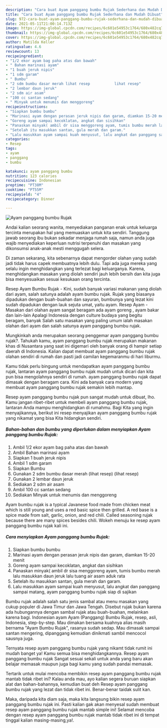 ```yaml
---
description: "Cara buat Ayam panggang bumbu Rujak Sederhana dan Mudah Dibuat"
title: "Cara buat Ayam panggang bumbu Rujak Sederhana dan Mudah Dibuat"
slug: 972-cara-buat-ayam-panggang-bumbu-rujak-sederhana-dan-mudah-dibuat
date: 2021-05-11T21:00:14.713Z
image: https://img-global.cpcdn.com/recipes/6c601e54953c1764/680x482cq70/ayam-panggang-bumbu-rujak-foto-resep-utama.jpg
thumbnail: https://img-global.cpcdn.com/recipes/6c601e54953c1764/680x482cq70/ayam-panggang-bumbu-rujak-foto-resep-utama.jpg
cover: https://img-global.cpcdn.com/recipes/6c601e54953c1764/680x482cq70/ayam-panggang-bumbu-rujak-foto-resep-utama.jpg
author: Matilda Keller
ratingvalue: 4.6
reviewcount: 13
recipeingredient:
- "1/2 ekor ayam bag paha atas dan bawah"
- " Bahan marinasi ayam"
- "1 buah jeruk nipis"
- "1 sdm garam"
- " Bumbu"
- "2 sdm bumbu dasar merah lihat resep           lihat resep"
- "2 lembar daun jeruk"
- "2 sdm air asam"
- "100 cc santan sedang"
- " Minyak untuk menumis dan menggoreng"
recipeinstructions:
- "Siapkan bumbu bumbu"
- "Marinasi ayam dengan perasan jeruk nipis dan garam, diamkan 15-20 menit"
- "Goreng ayam sampai kecoklatan, angkat dan sisihkan"
- "Panaskan minyak( ambil dr sisa menggoreng ayam, tumis bumbu merah lalu masukkan daun jeruk lalu tuang air asam aduk rata"
- "Setelah itu masukkan santan, gula merah dan garam."
- "Lalu masukkan ayam sampai kuah menyusut, lalu angkat dan panggang sampai matang, ayam panggang bumbu rujak siap di sajikan"
categories:
- Resep
tags:
- ayam
- panggang
- bumbu

katakunci: ayam panggang bumbu 
nutrition: 123 calories
recipecuisine: Indonesian
preptime: "PT38M"
cooktime: "PT55M"
recipeyield: "4"
recipecategory: Dinner

---
```



![Ayam panggang bumbu Rujak](https://img-global.cpcdn.com/recipes/6c601e54953c1764/680x482cq70/ayam-panggang-bumbu-rujak-foto-resep-utama.jpg)

Andai kalian seorang wanita, menyediakan panganan enak untuk keluarga tercinta merupakan hal yang memuaskan untuk kita sendiri. Tanggung jawab seorang ibu bukan sekadar menjaga rumah saja, namun anda juga wajib menyediakan keperluan nutrisi terpenuhi dan masakan yang dikonsumsi anak-anak mesti menggugah selera.

Di zaman  sekarang, kita sebenarnya dapat mengorder olahan yang sudah jadi tidak harus capek membuatnya lebih dulu. Tapi ada juga mereka yang selalu ingin menghidangkan yang terlezat bagi keluarganya. Karena, menghidangkan masakan yang diolah sendiri jauh lebih bersih dan kita juga bisa menyesuaikan sesuai kesukaan orang tercinta. 

Resep Ayam Bumbu Rujak - Kini, sudah banyak variasi makanan yang diolah dari ayam, salah satunya adalah ayam bumbu rujak. Rujak yang biasanya dipadukan dengan buah-buahan dan sayuran, bumbunya yang lezat kini sudah dipadukan dengan lauk sejuta umat, yaitu ayam. Resep Ayam - Masakan dari olahan ayam sangat beragam ada ayam goreng , ayam bakar dan lain-lain Apalagi Indonesia dengan culture budaya yang begitu beragam, banyak Salah satu masakan yang paling umum ialah masakan olahan dari ayam dan salah satunya ayam panggang bumbu rujak.

Mungkinkah anda merupakan seorang penggemar ayam panggang bumbu rujak?. Tahukah kamu, ayam panggang bumbu rujak merupakan makanan khas di Nusantara yang saat ini digemari oleh banyak orang di hampir setiap daerah di Indonesia. Kalian dapat membuat ayam panggang bumbu rujak olahan sendiri di rumah dan pasti jadi camilan kegemaranmu di hari liburmu.

Kamu tidak perlu bingung untuk mendapatkan ayam panggang bumbu rujak, lantaran ayam panggang bumbu rujak mudah untuk dicari dan kita pun bisa mengolahnya sendiri di rumah. ayam panggang bumbu rujak dapat dimasak dengan beragam cara. Kini ada banyak cara modern yang membuat ayam panggang bumbu rujak semakin lebih mantap.

Resep ayam panggang bumbu rujak pun sangat mudah untuk dibuat, lho. Kamu jangan ribet-ribet untuk membeli ayam panggang bumbu rujak, lantaran Anda mampu menghidangkan di rumahmu. Bagi Kita yang ingin menyajikannya, berikut ini resep menyajikan ayam panggang bumbu rujak yang nikamat yang bisa Kita hidangkan sendiri.

<!--inarticleads1-->

##### Bahan-bahan dan bumbu yang diperlukan dalam menyiapkan Ayam panggang bumbu Rujak:

1. Ambil 1/2 ekor ayam bag paha atas dan bawah
1. Ambil  Bahan marinasi ayam
1. Siapkan 1 buah jeruk nipis
1. Ambil 1 sdm garam
1. Siapkan  Bumbu
1. Gunakan 2 sdm bumbu dasar merah (lihat resep)           (lihat resep)
1. Gunakan 2 lembar daun jeruk
1. Sediakan 2 sdm air asam
1. Ambil 100 cc santan sedang
1. Sediakan  Minyak untuk menumis dan menggoreng


Ayam bumbu rujak is a typical Javanese food made from chicken meat which is still young and uses a red basic spice then grilled. A red base is a spice made from salt, garlic, onion, and red chili. Called seasoning rujak because there are many spices besides chili. Wokeh menuju ke resep ayam panggang bumbu rujak kali ini. 

<!--inarticleads2-->

##### Cara menyiapkan Ayam panggang bumbu Rujak:

1. Siapkan bumbu bumbu
1. Marinasi ayam dengan perasan jeruk nipis dan garam, diamkan 15-20 menit
1. Goreng ayam sampai kecoklatan, angkat dan sisihkan
1. Panaskan minyak( ambil dr sisa menggoreng ayam, tumis bumbu merah lalu masukkan daun jeruk lalu tuang air asam aduk rata
1. Setelah itu masukkan santan, gula merah dan garam.
1. Lalu masukkan ayam sampai kuah menyusut, lalu angkat dan panggang sampai matang, ayam panggang bumbu rujak siap di sajikan


Bumbu rujak adalah salah satu jenis sambal atau menu masakan yang cukup populer di Jawa Timur dan Jawa Tengah. Disebut rujak bukan karena ada hubungannya dengan sambal rujak atau buah-buahan, melainkan karena bagi. Indonesian ayam Ayam (Panggang) Bumbu Rujak, resep, asli, Indonesia, step-by-step. Mau dimakan bersama kuahnya alias masih bernama &#34;Ayam Bumbu Rujak&#34;, rasanya sudah sedap. Mau dimasak sampai santan mengering, dipanggang kemudian dinikmati sambil mencocol sausnya juga. 

Ternyata resep ayam panggang bumbu rujak yang nikamt tidak rumit ini mudah banget ya! Kamu semua bisa menghidangkannya. Resep ayam panggang bumbu rujak Sangat sesuai sekali untuk anda yang baru akan belajar memasak maupun juga bagi kamu yang sudah pandai memasak.

Tertarik untuk mulai mencoba membikin resep ayam panggang bumbu rujak mantab tidak ribet ini? Kalau anda mau, ayo kalian segera buruan siapkan alat dan bahan-bahannya, kemudian buat deh Resep ayam panggang bumbu rujak yang lezat dan tidak ribet ini. Benar-benar taidak sulit kan. 

Maka, daripada kita diam saja, maka kita langsung bikin resep ayam panggang bumbu rujak ini. Pasti kalian gak akan menyesal sudah membuat resep ayam panggang bumbu rujak mantab simple ini! Selamat mencoba dengan resep ayam panggang bumbu rujak mantab tidak ribet ini di tempat tinggal kalian masing-masing,ya!.

